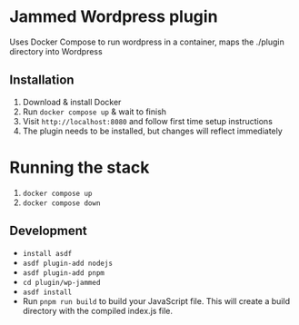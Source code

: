 # Jammed Wordpress plugin

Uses Docker Compose to run wordpress in a container, maps the ./plugin directory into Wordpress

## Installation

1. Download & install Docker
1. Run `docker compose up` & wait to finish
1. Visit `http://localhost:8080` and follow first time setup instructions
1. The plugin needs to be installed, but changes will reflect immediately

# Running the stack

1. `docker compose up`
1. `docker compose down`

## Development

- `install asdf`
- `asdf plugin-add nodejs`
- `asdf plugin-add pnpm`
- `cd plugin/wp-jammed`
- `asdf install`
- Run `pnpm run build` to build your JavaScript file. This will create a build directory with the compiled index.js file.
